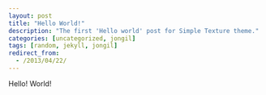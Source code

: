 ```yaml
---
layout: post
title: "Hello World!"
description: "The first 'Hello world' post for Simple Texture theme."
categories: [uncategorized, jongil]
tags: [random, jekyll, jongil]
redirect_from:
  - /2013/04/22/
---
```


Hello! World!